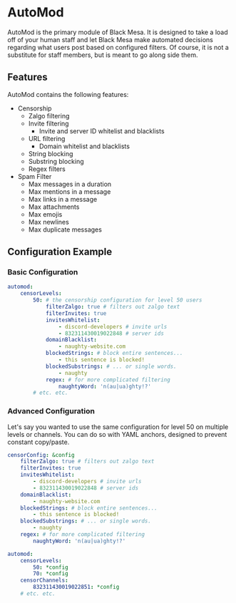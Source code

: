 # AutoMod

AutoMod is the primary module of Black Mesa. It is designed to take a load off of your human staff
and let Black Mesa make automated decisions regarding what users post based on configured filters.
Of course, it is not a substitute for staff members, but is meant to go along side them.

## Features

AutoMod contains the following features:

-   Censorship
    -   Zalgo filtering
    -   Invite filtering
        -   Invite and server ID whitelist and blacklists
    -   URL filtering
        -   Domain whitelist and blacklists
    -   String blocking
    -   Substring blocking
    -   Regex filters
-   Spam Filter
    -   Max messages in a duration
    -   Max mentions in a message
    -   Max links in a message
    -   Max attachments
    -   Max emojis
    -   Max newlines
    -   Max duplicate messages

## Configuration Example

### Basic Configuration

```yaml
automod:
    censorLevels:
        50: # the censorship configuration for level 50 users
            filterZalgo: true # filters out zalgo text
            filterInvites: true
            invitesWhitelist:
                - discord-developers # invite urls
                - 832311430019022848 # server ids
            domainBlacklist:
                - naughty-website.com
            blockedStrings: # block entire sentences...
                - this sentence is blocked!
            blockedSubstrings: # ... or single words.
                - naughty
            regex: # for more complicated filtering
                naughtyWord: 'n(au|ua)ghty!?'
        # etc. etc.
```

### Advanced Configuration

Let's say you wanted to use the same configuration for level 50 on multiple levels or channels. You
can do so with YAML anchors, designed to prevent constant copy/paste.

```yaml
censorConfig: &config
    filterZalgo: true # filters out zalgo text
    filterInvites: true
    invitesWhitelist:
        - discord-developers # invite urls
        - 832311430019022848 # server ids
    domainBlacklist:
        - naughty-website.com
    blockedStrings: # block entire sentences...
        - this sentence is blocked!
    blockedSubstrings: # ... or single words.
        - naughty
    regex: # for more complicated filtering
        naughtyWord: 'n(au|ua)ghty!?'

automod:
    censorLevels:
        50: *config
        70: *config
    censorChannels:
        832311430019022851: *config
    # etc. etc.
```

